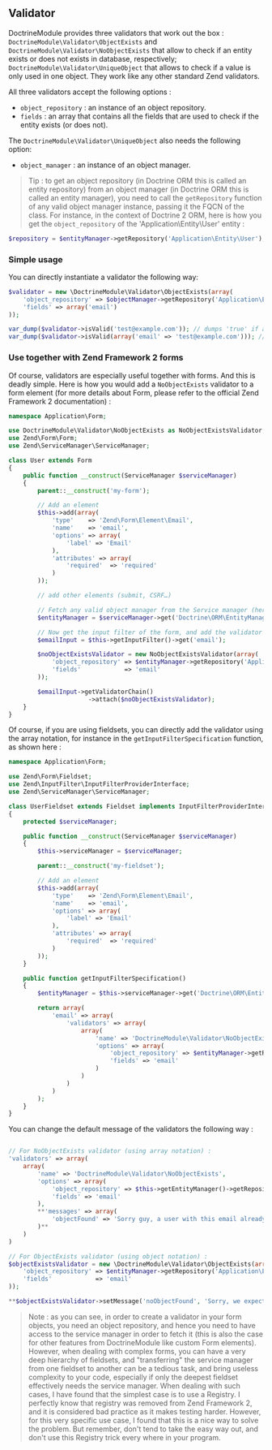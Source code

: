 ## Validator

DoctrineModule provides three validators that work out the box : `DoctrineModule\Validator\ObjectExists` and `DoctrineModule\Validator\NoObjectExists` that allow to check if an entity exists or does not exists in database, respectively; `DoctrineModule\Validator\UniqueObject` that allows to check if a value is only used in one object. They work like any other standard Zend validators.

All three validators accept the following options :

* `object_repository` : an instance of an object repository.
* `fields` : an array that contains all the fields that are used to check if the entity exists (or does not).

The `DoctrineModule\Validator\UniqueObject` also needs the following option:

* `object_manager` : an instance of an object manager.

> Tip : to get an object repository (in Doctrine ORM this is called an entity repository) from an object manager (in Doctrine ORM this is called an entity manager), you need to call the `getRepository` function of any valid object manager instance, passing it the FQCN of the class. For instance, in the context of Doctrine 2 ORM, here is how you get the `object_repository` of the 'Application\Entity\User' entity :

```php
$repository = $entityManager->getRepository('Application\Entity\User');
```

### Simple usage

You can directly instantiate a validator the following way:

```php
$validator = new \DoctrineModule\Validator\ObjectExists(array(
    'object_repository' => $objectManager->getRepository('Application\Entity\User'),
    'fields' => array('email')
));

var_dump($validator->isValid('test@example.com')); // dumps 'true' if an entity matches
var_dump($validator->isValid(array('email' => 'test@example.com'))); // dumps 'true' if an entity matches
```

### Use together with Zend Framework 2 forms

Of course, validators are especially useful together with forms. And this is deadly simple. Here is how you would add a `NoObjectExists` validator to a form element (for more details about Form, please refer to the official Zend Framework 2 documentation) :

```php
namespace Application\Form;

use DoctrineModule\Validator\NoObjectExists as NoObjectExistsValidator;
use Zend\Form\Form;
use Zend\ServiceManager\ServiceManager;

class User extends Form
{
	public function __construct(ServiceManager $serviceManager)
	{
		parent::__construct('my-form');

		// Add an element
		$this->add(array(
            'type'    => 'Zend\Form\Element\Email',
            'name'    => 'email',
            'options' => array(
                'label' => 'Email'
            ),
            'attributes' => array(
                'required'  => 'required'
            )
       	));

       	// add other elements (submit, CSRF…)

       	// Fetch any valid object manager from the Service manager (here, an entity manager)
       	$entityManager = $serviceManager->get('Doctrine\ORM\EntityManager');

       	// Now get the input filter of the form, and add the validator to the email input
       	$emailInput = $this->getInputFilter()->get('email');

       	$noObjectExistsValidator = new NoObjectExistsValidator(array(
            'object_repository' => $entityManager->getRepository('Application\Entity\User'),
            'fields'            => 'email'
       	));

       	$emailInput->getValidatorChain()
                      ->attach($noObjectExistsValidator);
	}
}
```

Of course, if you are using fieldsets, you can directly add the validator using the array notation, for instance in the `getInputFilterSpecification` function, as shown here :

```php
namespace Application\Form;

use Zend\Form\Fieldset;
use Zend\InputFilter\InputFilterProviderInterface;
use Zend\ServiceManager\ServiceManager;

class UserFieldset extends Fieldset implements InputFilterProviderInterface
{
	protected $serviceManager;

	public function __construct(ServiceManager $serviceManager)
	{
		$this->serviceManager = $serviceManager;

		parent::__construct('my-fieldset');

		// Add an element
		$this->add(array(
            'type'    => 'Zend\Form\Element\Email',
            'name'    => 'email',
            'options' => array(
                'label' => 'Email'
            ),
            'attributes' => array(
                'required'  => 'required'
            )
       	));
	}

	public function getInputFilterSpecification()
	{
		$entityManager = $this->serviceManager->get('Doctrine\ORM\EntityManager');

		return array(
			'email' => array(
				'validators' => array(
					array(
						'name' => 'DoctrineModule\Validator\NoObjectExists',
						'options' => array(
							'object_repository' => $entityManager->getRepository('Application\Entity\User'),
							'fields' => 'email'
						)
					)
				)
			)
		);
	}
}
```

You can change the default message of the validators the following way :

```php

// For NoObjectExists validator (using array notation) :
'validators' => array(
	array(
		'name' => 'DoctrineModule\Validator\NoObjectExists',
		'options' => array(
			'object_repository' => $this->getEntityManager()->getRepository('Application\Entity\User'),
			'fields' => 'email'
		),
		**'messages' => array(
			'objectFound' => 'Sorry guy, a user with this email already exists !'
		)**
	)
)

// For ObjectExists validator (using object notation) :
$objectExistsValidator = new \DoctrineModule\Validator\ObjectExists(array(
	'object_repository' => $entityManager->getRepository('Application\Entity\User'),
    'fields'            => 'email'
));

**$objectExistsValidator->setMessage('noObjectFound', 'Sorry, we expect that this email exists !');**
```

> Note : as you can see, in order to create a validator in your form objects, you need an object repository, and hence you need to have access to the service manager in order to fetch it (this is also the case for other features from DoctrineModule like custom Form elements). However, when dealing with complex forms, you can have a very deep hierarchy of fieldsets, and "transferring" the service manager from one fieldset to another can be a tedious task, and bring useless complexity to your code, especially if only the deepest fieldset effectively needs the service manager. When dealing with such cases, I have found that the simplest case is to use a Registry. I perfectly know that registry was removed from Zend Framework 2, and it is considered bad practice as it makes testing harder. However, for this very specific use case, I found that this is a nice way to solve the problem. But remember, don't tend to take the easy way out, and don't use this Registry trick every where in your program.
